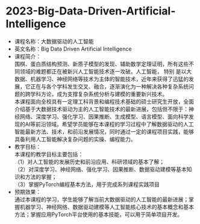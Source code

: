 # 2023-Big-Data-Driven-Artificial-Intelligence
+ 课程名称：大数据驱动的人工智能
+ 英文名称：Big Data Driven Artificial Intelligence
+ 课程简介：<br>
围棋、蛋白质结构预测、新质子模型的发现、辅助数学定理证明，所有这些不同领域的难题都正在被新兴人工智能技术逐一攻破。人工智能， 特别      是以大数据、机器学习、神经网络等技术为主体的智能技术，近年来获得了迅猛的发展，它正在与各个学科发生交叉、融合，逐渐演化为一种解决各种复杂系统问题的跨学科方论，成为支撑复杂系统分析与建模的重要新兴技术。<br>
本课程面向全校具有一定理工科背景和编程技术基础的硕士研究生开放，全面介绍基于大数据技术驱动为主的人工智能技术的最新进展，包括但不限于：神经网络、深度学习、强化学习、因果推断、生成模型、语言模型、面向科学发现的AI等前沿领域。希望学员能够在本课程的学习过程中了解数据驱动的人工智能最新方法、技术，和前沿发展情况，同时通过一定的课程项目实践，能够具备利用人工智能解决复杂问题的实操、编程能力。<br>
+ 教学目标：<br>
  本课程的教学目标主要包括：<br>
（1）对人工智能的发展历史和前沿应用、科研领域的基本了解；<br>
（2）对深度学习、神经网络、强化学习、因果推断、数据驱动建模等基本知识和方法的掌握；<br>
（3）掌握PyTorch编程基本方法，用于完成系列课程实践项目<br>
+ 预期效果：<br>
  通过本课程的学习，学生能够了解当前大数据驱动的人工智能的最新进展；掌握机器学习、神经网络、数据驱动建模等人工智能核心技术的基本概念和基本方法；掌握应用PyTorch平台使用的基本技能，可以用于简单项目开发。<br>
